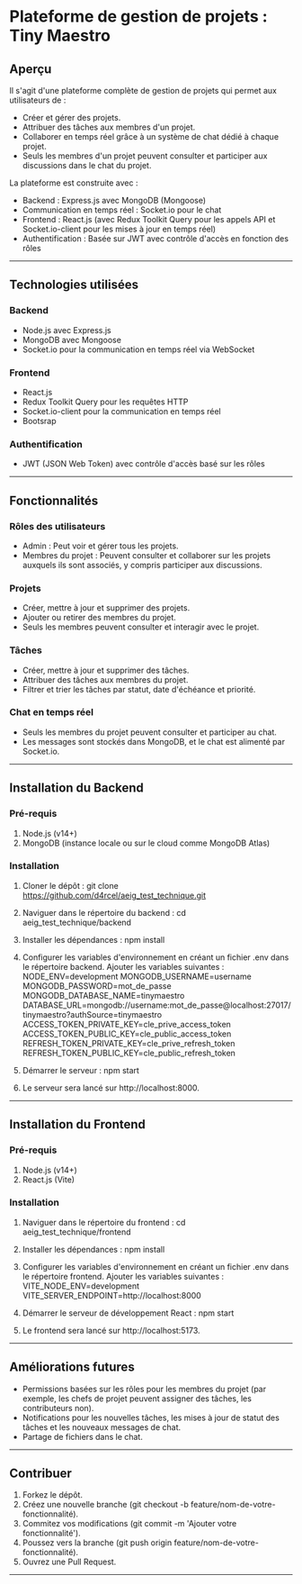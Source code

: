 # Plateforme de gestion de projets : Tiny Maestro

## Aperçu

Il s'agit d'une plateforme complète de gestion de projets qui permet aux utilisateurs de :
- Créer et gérer des projets.
- Attribuer des tâches aux membres d'un projet.
- Collaborer en temps réel grâce à un système de chat dédié à chaque projet.
- Seuls les membres d'un projet peuvent consulter et participer aux discussions dans le chat du projet.

La plateforme est construite avec :
- Backend : Express.js avec MongoDB (Mongoose)
- Communication en temps réel : Socket.io pour le chat
- Frontend : React.js (avec Redux Toolkit Query pour les appels API et Socket.io-client pour les mises à jour en temps réel)
- Authentification : Basée sur JWT avec contrôle d'accès en fonction des rôles

---

## Technologies utilisées

### Backend
- Node.js avec Express.js
- MongoDB avec Mongoose
- Socket.io pour la communication en temps réel via WebSocket

### Frontend
- React.js
- Redux Toolkit Query pour les requêtes HTTP
- Socket.io-client pour la communication en temps réel
- Bootsrap

### Authentification
- JWT (JSON Web Token) avec contrôle d'accès basé sur les rôles

---

## Fonctionnalités

### Rôles des utilisateurs
- Admin : Peut voir et gérer tous les projets.
- Membres du projet : Peuvent consulter et collaborer sur les projets auxquels ils sont associés, y compris participer aux discussions.

### Projets
- Créer, mettre à jour et supprimer des projets.
- Ajouter ou retirer des membres du projet.
- Seuls les membres peuvent consulter et interagir avec le projet.

### Tâches
- Créer, mettre à jour et supprimer des tâches.
- Attribuer des tâches aux membres du projet.
- Filtrer et trier les tâches par statut, date d'échéance et priorité.

### Chat en temps réel
- Seuls les membres du projet peuvent consulter et participer au chat.
- Les messages sont stockés dans MongoDB, et le chat est alimenté par Socket.io.

---

## Installation du Backend

### Pré-requis
1. Node.js (v14+)
2. MongoDB (instance locale ou sur le cloud comme MongoDB Atlas)

### Installation

1. Cloner le dépôt :
   git clone https://github.com/d4rcel/aeig_test_technique.git

2. Naviguer dans le répertoire du backend :
   cd aeig_test_technique/backend

3. Installer les dépendances :
   npm install

4. Configurer les variables d'environnement en créant un fichier .env dans le répertoire backend. Ajouter les variables suivantes :
   NODE_ENV=development
   MONGODB_USERNAME=username
   MONGODB_PASSWORD=mot_de_passe
   MONGODB_DATABASE_NAME=tinymaestro
   DATABASE_URL=mongodb://username:mot_de_passe@localhost:27017/tinymaestro?authSource=tinymaestro
   ACCESS_TOKEN_PRIVATE_KEY=cle_prive_access_token
   ACCESS_TOKEN_PUBLIC_KEY=cle_public_access_token
   REFRESH_TOKEN_PRIVATE_KEY=cle_prive_refresh_token
   REFRESH_TOKEN_PUBLIC_KEY=cle_public_refresh_token

6. Démarrer le serveur :
   npm start

7. Le serveur sera lancé sur http://localhost:8000.

---

## Installation du Frontend

### Pré-requis
1. Node.js (v14+)
2. React.js (Vite)

### Installation

1. Naviguer dans le répertoire du frontend :
   cd aeig_test_technique/frontend

2. Installer les dépendances :
   npm install

3. Configurer les variables d'environnement en créant un fichier .env dans le répertoire frontend. Ajouter les variables suivantes :
   VITE_NODE_ENV=development
   VITE_SERVER_ENDPOINT=http://localhost:8000

4. Démarrer le serveur de développement React :
   npm start

5. Le frontend sera lancé sur http://localhost:5173.

---

## Améliorations futures
- Permissions basées sur les rôles pour les membres du projet (par exemple, les chefs de projet peuvent assigner des tâches, les contributeurs non).
- Notifications pour les nouvelles tâches, les mises à jour de statut des tâches et les nouveaux messages de chat.
- Partage de fichiers dans le chat.

---

## Contribuer

1. Forkez le dépôt.
2. Créez une nouvelle branche (git checkout -b feature/nom-de-votre-fonctionnalité).
3. Commitez vos modifications (git commit -m 'Ajouter votre fonctionnalité').
4. Poussez vers la branche (git push origin feature/nom-de-votre-fonctionnalité).
5. Ouvrez une Pull Request.

---

